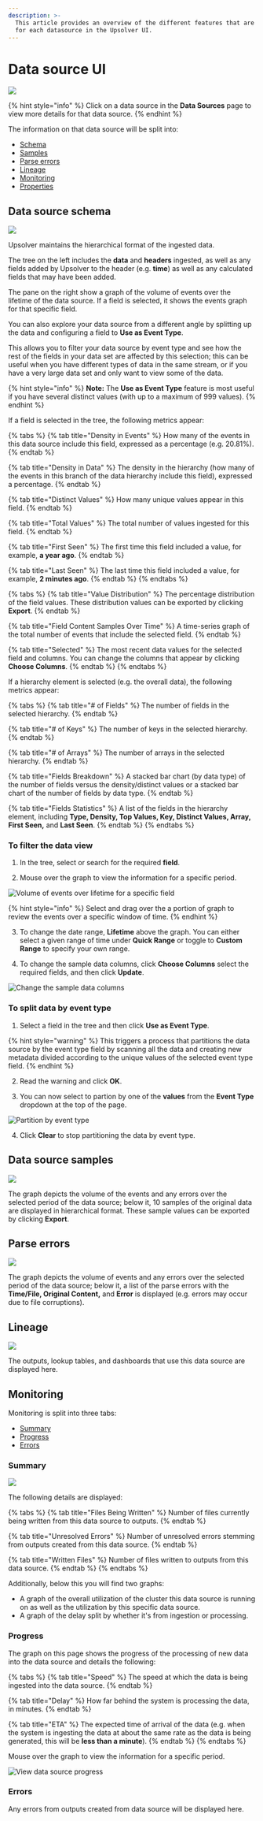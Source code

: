 ```yaml
---
description: >-
  This article provides an overview of the different features that are available
  for each datasource in the Upsolver UI.
---
```


# Data source UI

![](../.gitbook/assets/screen-shot-2020-09-13-at-11.15.49-pm.png)

{% hint style="info" %}
Click on a data source in the **Data Sources** page to view more details for that data source.
{% endhint %}

The information on that data source will be split into:

* [Schema](data-source-ui-tour.md#data-source-schema)
* [Samples](data-source-ui-tour.md#data-source-samples)
* [Parse errors](data-source-ui-tour.md#parse-errors)
* [Lineage](data-source-ui-tour.md#lineage)
* [Monitoring](data-source-ui-tour.md#monitoring)
* [Properties](data-source-properties.md)

## Data source schema

![](../.gitbook/assets/screen-shot-2020-09-18-at-8.55.34-am.png)

Upsolver maintains the hierarchical format of the ingested data. 

The tree on the left includes the **data** and **headers** ingested, as well as any fields added by Upsolver to the header \(e.g. **time**\) as well as any calculated fields that may have been added.

The pane on the right show a graph of the volume of events over the lifetime of the data source. If a field is selected, it shows the events graph for that specific field.

You can also explore your data source from a different angle by splitting up the data and configuring a field to **Use as Event Type**. 

This allows you to filter your data source by event type and see how the rest of the fields in your data set are affected by this selection; this can be useful when you have different types of data in the same stream, or if you have a very large data set and only want to view some of the data.

{% hint style="info" %}
**Note:** The **Use as Event Type** feature is most useful if you have several distinct values \(with up to a maximum of 999 values\).
{% endhint %}

If a field is selected in the tree, the following metrics appear:

{% tabs %}
{% tab title="Density in Events" %}
How many of the events in this data source include this field, expressed as a percentage \(e.g. 20.81%\).
{% endtab %}

{% tab title="Density in Data" %}
The density in the hierarchy \(how many of the events in this branch of the data hierarchy include this field\), expressed a percentage.
{% endtab %}

{% tab title="Distinct Values" %}
How many unique values appear in this field.
{% endtab %}

{% tab title="Total Values" %}
The total number of values ingested for this field.
{% endtab %}

{% tab title="First Seen" %}
The first time this field included a value, for example, **a year ago**.
{% endtab %}

{% tab title="Last Seen" %}
The last time this field included a value, for example, **2 minutes ago**.
{% endtab %}
{% endtabs %}

{% tabs %}
{% tab title="Value Distribution" %}
The percentage distribution of the field values. These distribution values can be exported by clicking **Export**.
{% endtab %}

{% tab title="Field Content Samples Over Time" %}
A time-series graph of the total number of events that include the selected field.
{% endtab %}

{% tab title="Selected" %}
The most recent data values for the selected field and columns. You can change the columns that appear by clicking **Choose Columns**.
{% endtab %}
{% endtabs %}

If a hierarchy element is selected \(e.g. the overall data\), the following metrics appear:

{% tabs %}
{% tab title="\# of Fields" %}
The number of fields in the selected hierarchy.
{% endtab %}

{% tab title="\# of Keys" %}
The number of keys in the selected hierarchy.
{% endtab %}

{% tab title="\# of Arrays" %}
The number of arrays in the selected hierarchy.
{% endtab %}

{% tab title="Fields Breakdown" %}
A stacked bar chart \(by data type\) of the number of fields versus the density/distinct values or a stacked bar chart of the number of fields by data type.
{% endtab %}

{% tab title="Fields Statistics" %}
A list of the fields in the hierarchy element, including **Type, Density, Top Values, Key, Distinct Values, Array, First Seen,** and **Last Seen**.
{% endtab %}
{% endtabs %}

### To filter the data view

1. In the tree, select or search for the required **field**.

2. Mouse over the graph to view the information for a specific period.

![Volume of events over lifetime for a specific field](../.gitbook/assets/image%20%289%29.png)

{% hint style="info" %}
Select and drag over the a portion of graph to review the events over a specific window of time.
{% endhint %}

3. To change the date range, **Lifetime** above the graph. You can either select a given range of time under **Quick Range** or toggle to **Custom Range** to specify your own range.

4. To change the sample data columns, click **Choose Columns** select the required fields, and then click **Update**.

![Change the sample data columns](../.gitbook/assets/image%20%28106%29.png)

### To split data by event type

1. Select a field in the tree and then click **Use as Event Type**. 

{% hint style="warning" %}
This triggers a process that partitions the data source by the event type field by scanning all the data and creating new metadata divided according to the unique values of the selected event type field. 
{% endhint %}

2. Read the warning and click **OK**. 

3. You can now select to partion by one of the **values** from the **Event Type** dropdown at the top of the page.

![Partition by event type](../.gitbook/assets/image%20%2886%29.png)

4. Click **Clear** to stop partitioning the data by event type.

## Data source samples

![](../.gitbook/assets/screen-shot-2020-09-18-at-8.59.23-am.png)

The graph depicts the volume of the events and any errors over the selected period of the data source; below it, 10 samples of the original data are displayed in hierarchical format. These sample values can be exported by clicking **Export**.

## Parse errors

![](../.gitbook/assets/screen-shot-2020-09-18-at-9.00.16-am.png)

The graph depicts the volume of events and any errors over the selected period of the data source; below it, a list of the parse errors with the **Time/File, Original Content,** and **Error** is displayed \(e.g. errors may occur due to file corruptions\).

## Lineage

![](../.gitbook/assets/screen-shot-2020-09-18-at-9.01.07-am.png)

The outputs, lookup tables, and dashboards that use this data source are displayed here.

## Monitoring

Monitoring is split into three tabs:

* [Summary](data-source-ui-tour.md#summary)
* [Progress](data-source-ui-tour.md#progress)
* [Errors](data-source-ui-tour.md#errors)

### Summary

![](../.gitbook/assets/screen-shot-2020-09-18-at-9.02.13-am.png)

The following details are displayed:

{% tabs %}
{% tab title="Files Being Written" %}
Number of files currently being written from this data source to outputs.
{% endtab %}

{% tab title="Unresolved Errors" %}
Number of unresolved errors stemming from outputs created from this data source.
{% endtab %}

{% tab title="Written Files" %}
Number of files written to outputs from this data source.
{% endtab %}
{% endtabs %}

Additionally, below this you will find two graphs:

* A graph of the overall utilization of the cluster this data source is running on as well as the utilization by this specific data source.
* A graph of the delay split by whether it's from ingestion or processing.

### Progress

The graph on this page shows the progress of the processing of new data into the data source and details the following:

{% tabs %}
{% tab title="Speed" %}
The speed at which the data is being ingested into the data source.
{% endtab %}

{% tab title="Delay" %}
How far behind the system is processing the data, in minutes.
{% endtab %}

{% tab title="ETA" %}
The expected time of arrival of the data \(e.g. when the system is ingesting the data at about the same rate as the data is being generated, this will be **less than a minute**\).
{% endtab %}
{% endtabs %}

Mouse over the graph to view the information for a specific period.

![View data source progress](../.gitbook/assets/image%20%28113%29.png)

### Errors

Any errors from outputs created from data source will be displayed here.

